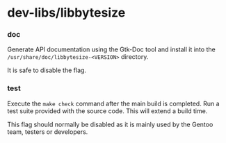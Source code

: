 # dev-libs/libbytesize

### doc
Generate API documentation using the Gtk-Doc tool and install it into the `/usr/share/doc/libbytesize-<VERSION>` directory.

It is safe to disable the flag.

### test
Execute the `make check` command after the main build is completed. Run a test suite provided with the source code. This will extend a build time.

This flag should normally be disabled as it is mainly used by the Gentoo team, testers or developers.
